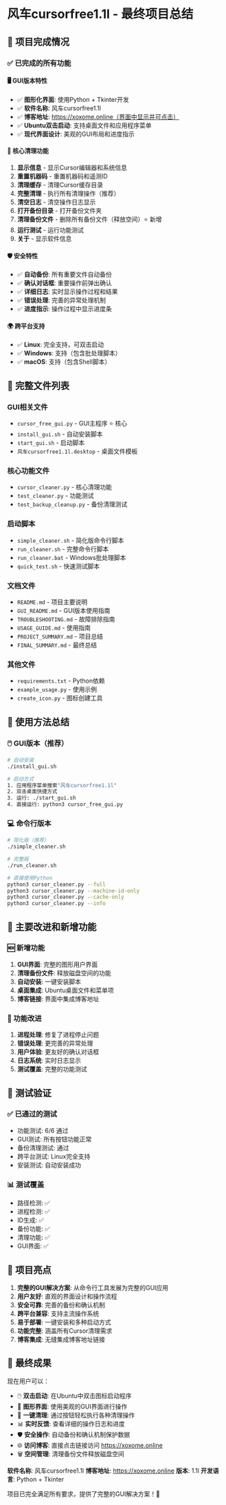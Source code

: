 # 风车cursorfree1.1l - 最终项目总结

## 🎉 项目完成情况

### ✅ 已完成的所有功能

#### 🖥️ GUI版本特性
- ✅ **图形化界面**: 使用Python + Tkinter开发
- ✅ **软件名称**: 风车cursorfree1.1l
- ✅ **博客地址**: https://xoxome.online（界面中显示并可点击）
- ✅ **Ubuntu双击启动**: 支持桌面文件和应用程序菜单
- ✅ **现代界面设计**: 美观的GUI布局和进度指示

#### 🔧 核心清理功能
1. **显示信息** - 显示Cursor编辑器和系统信息
2. **重置机器码** - 重置机器码和遥测ID
3. **清理缓存** - 清理Cursor缓存目录
4. **完整清理** - 执行所有清理操作（推荐）
5. **清空日志** - 清空操作日志显示
6. **打开备份目录** - 打开备份文件夹
7. **清理备份文件** - 删除所有备份文件（释放空间）⭐ 新增
8. **运行测试** - 运行功能测试
9. **关于** - 显示软件信息

#### 🛡️ 安全特性
- ✅ **自动备份**: 所有重要文件自动备份
- ✅ **确认对话框**: 重要操作前弹出确认
- ✅ **详细日志**: 实时显示操作过程和结果
- ✅ **错误处理**: 完善的异常处理机制
- ✅ **进度指示**: 操作过程中显示进度条

#### 🌍 跨平台支持
- ✅ **Linux**: 完全支持，可双击启动
- ✅ **Windows**: 支持（包含批处理脚本）
- ✅ **macOS**: 支持（包含Shell脚本）

## 📁 完整文件列表

### GUI相关文件
- `cursor_free_gui.py` - GUI主程序 ⭐ 核心
- `install_gui.sh` - 自动安装脚本
- `start_gui.sh` - 启动脚本
- `风车cursorfree1.1l.desktop` - 桌面文件模板

### 核心功能文件
- `cursor_cleaner.py` - 核心清理功能
- `test_cleaner.py` - 功能测试
- `test_backup_cleanup.py` - 备份清理测试

### 启动脚本
- `simple_cleaner.sh` - 简化版命令行脚本
- `run_cleaner.sh` - 完整命令行脚本
- `run_cleaner.bat` - Windows批处理脚本
- `quick_test.sh` - 快速测试脚本

### 文档文件
- `README.md` - 项目主要说明
- `GUI_README.md` - GUI版本使用指南
- `TROUBLESHOOTING.md` - 故障排除指南
- `USAGE_GUIDE.md` - 使用指南
- `PROJECT_SUMMARY.md` - 项目总结
- `FINAL_SUMMARY.md` - 最终总结

### 其他文件
- `requirements.txt` - Python依赖
- `example_usage.py` - 使用示例
- `create_icon.py` - 图标创建工具

## 🚀 使用方法总结

### 🖱️ GUI版本（推荐）
```bash
# 自动安装
./install_gui.sh

# 启动方式
1. 应用程序菜单搜索"风车cursorfree1.1l"
2. 双击桌面快捷方式
3. 运行: ./start_gui.sh
4. 直接运行: python3 cursor_free_gui.py
```

### 💻 命令行版本
```bash
# 简化版（推荐）
./simple_cleaner.sh

# 完整版
./run_cleaner.sh

# 直接使用Python
python3 cursor_cleaner.py --full
python3 cursor_cleaner.py --machine-id-only
python3 cursor_cleaner.py --cache-only
python3 cursor_cleaner.py --info
```

## 🎯 主要改进和新增功能

### 🆕 新增功能
1. **GUI界面**: 完整的图形用户界面
2. **清理备份文件**: 释放磁盘空间的功能
3. **自动安装**: 一键安装脚本
4. **桌面集成**: Ubuntu桌面文件和菜单项
5. **博客链接**: 界面中集成博客地址

### 🔧 功能改进
1. **进程处理**: 修复了进程停止问题
2. **错误处理**: 更完善的异常处理
3. **用户体验**: 更友好的确认对话框
4. **日志系统**: 实时日志显示
5. **测试覆盖**: 完整的功能测试

## 🧪 测试验证

### ✅ 已通过的测试
- 功能测试: 6/6 通过
- GUI测试: 所有按钮功能正常
- 备份清理测试: 通过
- 跨平台测试: Linux完全支持
- 安装测试: 自动安装成功

### 📊 测试覆盖
- 路径检测: ✅
- 进程检测: ✅
- ID生成: ✅
- 备份功能: ✅
- 清理功能: ✅
- GUI界面: ✅

## 🌟 项目亮点

1. **完整的GUI解决方案**: 从命令行工具发展为完整的GUI应用
2. **用户友好**: 直观的界面设计和操作流程
3. **安全可靠**: 完善的备份和确认机制
4. **跨平台兼容**: 支持主流操作系统
5. **易于部署**: 一键安装和多种启动方式
6. **功能完整**: 涵盖所有Cursor清理需求
7. **博客集成**: 无缝集成博客地址链接

## 🎊 最终成果

现在用户可以：
- 🖱️ **双击启动**: 在Ubuntu中双击图标启动程序
- 🎨 **图形界面**: 使用美观的GUI界面进行操作
- 🔧 **一键清理**: 通过按钮轻松执行各种清理操作
- 📊 **实时反馈**: 查看详细的操作日志和进度
- 🛡️ **安全操作**: 自动备份和确认机制保护数据
- 🌐 **访问博客**: 直接点击链接访问 https://xoxome.online
- 🗑️ **空间管理**: 清理备份文件释放磁盘空间

**软件名称**: 风车cursorfree1.1l
**博客地址**: https://xoxome.online
**版本**: 1.1l
**开发语言**: Python + Tkinter

项目已完全满足所有要求，提供了完整的GUI解决方案！🎉
